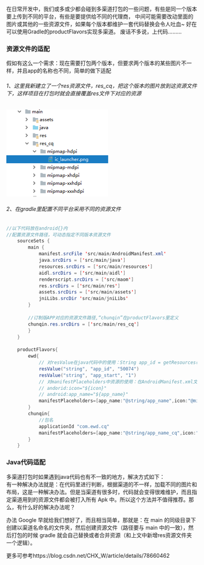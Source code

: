 在日常开发中，我们或多或少都会碰到多渠道打包的一些问题，有些是同一个版本要上传到不同的平台，有些是要提供给不同的代理商，
中间可能需要改动里面的图片或其他的一些资源文件，如果每个版本都维护一套代码替换会令人吐血~ 好在可以使用Gradle的productFlavors实现多渠道。
废话不多说，上代码.........

### 资源文件的适配
假如有这么一个需求：现在需要打包两个版本，但要求两个版本的某些图片不一样，并且app的名称也不同，简单的做下适配 
###### 1、这里我新建立了一个res资源文件，res_cq，把这个版本的图片放到这资源文件下，这样项目在打包时就会直接覆盖res文件下对应的资源             
![Image text](https://github.com/Don-Lee/Notes/blob/master/Images/20180613173408.png)            
###### 2、在gradle里配置不同平台采用不同的资源文件
```java
//以下代码放在android{}内
//配置资源文件路径，可动态指定不同版本资源文件
    sourceSets {
        main {
            manifest.srcFile 'src/main/AndroidManifest.xml'
            java.srcDirs = ['src/main/java']
            resources.srcDirs = ['src/main/resources']
            aidl.srcDirs = ['src/main/aidl']
            renderscript.srcDirs = ['src/maom']
            res.srcDirs = ['src/main/res']
            assets.srcDirs = ['src/main/assets']
            jniLibs.srcDir 'src/main/jniLibs'
        }

        //订制版APP对应的资源文件路径,“chunqin”在productFlavors里定义
        chunqin.res.srcDirs = ['src/main/res_cq']
        }
    } 
    
    productFlavors{
        ewd{
            // 对resValue在java代码中的使用：String app_id = getResources().getString(R.string.app_id);
            resValue("string", "app_id", "50074")
            resValue("string", "app_start", "1")
            // 对manifestPlaceholders中资源的使用：在AndroidManifest.xml文件中的application节点下
            // andorid:icon="${icon}"
            // android:app_name="${app_name}"
            manifestPlaceholders=[app_name:"@string/app_name",icon:"@mipmap/ic_launcher"]
        }
        chunqin{
            //包名
            applicationId "com.ewd.cq"
            manifestPlaceholders=[app_name:"@string/app_name_cq",icon:"@mipmap/ic_launcher"]
        }
    }

```

### Java代码适配
多渠道打包时如果遇到java代码也有不一致的地方，解决方式如下：                
有一种解决办法就是：在代码里进行判断，根据渠道的不一样，加载不同的图片和布局，这是一种解决办法。但是当渠道有很多时，代码就会变得很难维护，而且指定渠道用到的资源文件都会被打入所有 Apk 中。所以这个方法并不值得推荐。那么，有什么好的解决办法呢？

办法 Google 早就给我们想好了，而且相当简单，那就是：在 main 的同级目录下创建以渠道名命名的文件夹，然后创建资源文件（路径要与 main 中的一致），然后打包的时候 gradle 就会自己替换或者合并资源（和上文中新增res资源文件夹一个逻辑）。


更多可参考https://blog.csdn.net/CHX_W/article/details/78660462
